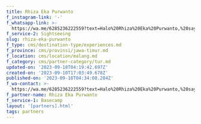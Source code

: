 ```yaml
---
title: Rhiza Eka Purwanto
f_instagram-link: '-'
f_whatsapp-link: >-
  https://wa.me/6285236222559?text=Halo%20Rhiza%20Eka%20Purwanto,%20saya%20dapat%20info%20dari%20@loocale.id%20dan%20punya%20pertanyaan
f_service-2: Sightseeing
slug: rhiza-eka-purwanto
f_type: cms/destination-type/experiences.md
f_province: cms/provinsi/jawa-timur.md
f_location: cms/location/malang.md
f_category: cms/partner-category/tur.md
updated-on: '2023-09-18T04:19:42.697Z'
created-on: '2023-09-10T17:03:49.678Z'
published-on: '2023-09-18T04:34:08.284Z'
f_wa-contact: >-
  https://wa.me/6285236222559?text=Halo%20Rhiza%20Eka%20Purwanto,%20saya%20dapat%20info%20dari%20@loocale.id%20dan%20punya%20pertanyaan
f_partner-name: Rhiza Eka Purwanto
f_service-1: Basecamp
layout: '[partners].html'
tags: partners
---
```



